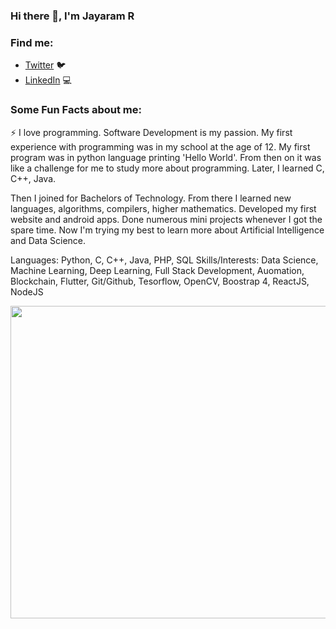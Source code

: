 ### Hi there 👋, I'm Jayaram R

<!--
**JayaramR307/JayaramR307** is a ✨ _special_ ✨ repository because its `README.md` (this file) appears on your GitHub profile.
-->

### Find me:

- [Twitter](https://twitter.com/rj_jayaram) :bird: 
- [LinkedIn](https://www.linkedin.com/in/jayaram-r-58168a1a5/) 💻

### Some Fun Facts about me:

:zap: I love programming. Software Development is my passion. My first experience with programming was in my school at the age of 12. My first program was in python language printing 'Hello World'. From then on it was like a challenge for me to study more about programming. Later, I learned C, C++, Java.

Then I joined for Bachelors of Technology. From there I learned new languages, algorithms, compilers, higher mathematics. Developed my first website and android apps. Done numerous mini projects whenever I got the spare time. Now I'm trying my best to learn more about Artificial Intelligence and Data Science.

Languages:  Python, C, C++, Java, PHP, SQL
Skills/Interests: 
Data Science, Machine Learning, Deep Learning, Full Stack Development, Auomation, Blockchain, Flutter, Git/Github, Tesorflow, OpenCV, Boostrap 4, ReactJS, NodeJS 


<img src="https://media.giphy.com/media/ZVik7pBtu9dNS/giphy.gif" width="1000" height="500">
